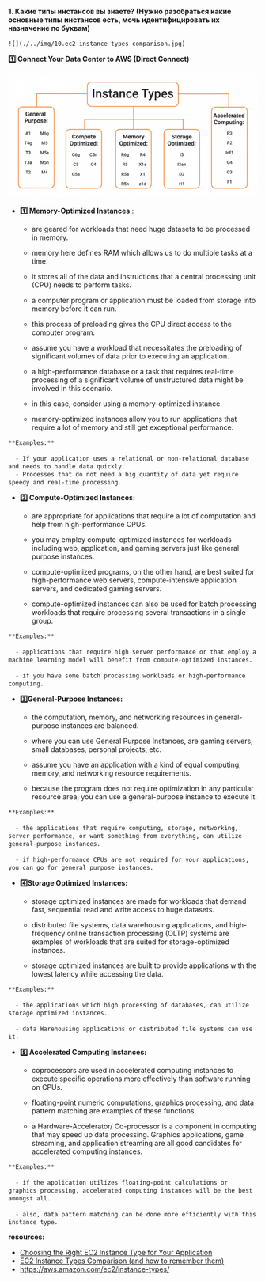 **1. Какие типы инстансов вы знаете? (Нужно разобраться какие основные типы инстансов есть, мочь идентифицировать их назначение по буквам)**

    ![](./../img/10.ec2-instance-types-comparison.jpg)

**:one: Connect Your Data Center to AWS (Direct Connect)**

   ![](./../img/8.typesofec2instances768x384.png)

   - **:one: Memory-Optimized Instances** : 
     - are geared for workloads that need huge datasets to be processed in memory.

     - memory here defines RAM which allows us to do multiple tasks at a time. 

     - it stores all of the data and instructions that a central processing unit (CPU) needs to perform tasks. 

     - a computer program or application must be loaded from storage into memory before it can run. 

     - this process of preloading gives the CPU direct access to the computer program. 

     - assume you have a workload that necessitates the preloading of significant volumes of data prior to executing an application. 

     - a high-performance database or a task that requires real-time processing of a significant volume of unstructured data might be involved in this scenario. 

     - in this case, consider using a memory-optimized instance. 

     - memory-optimized instances allow you to run applications that require a lot of memory and still get exceptional performance.

    **Examples:**

      - If your application uses a relational or non-relational database and needs to handle data quickly.
      - Processes that do not need a big quantity of data yet require speedy and real-time processing. 

   - **:two: Compute-Optimized Instances:**

     - are appropriate for applications that require a lot of computation and help from high-performance CPUs. 

     - you may employ compute-optimized instances for workloads including web, application, and gaming servers just like general purpose instances. 

     - compute-optimized programs, on the other hand, are best suited for high-performance web servers, compute-intensive application servers, and dedicated gaming servers. 

     - compute-optimized instances can also be used for batch processing workloads that require processing several transactions in a single group.

    **Examples:**

      - applications that require high server performance or that employ a machine learning model will benefit from compute-optimized instances.
      
      - if you have some batch processing workloads or high-performance computing.   

   - **:three:General-Purpose Instances:** 
     - the computation, memory, and networking resources in general-purpose instances are balanced.

     - where you can use General Purpose Instances, are gaming servers, small databases, personal projects, etc. 
    
     - assume you have an application with a kind of equal computing, memory, and networking resource requirements.
    
     - because the program does not require optimization in any particular resource area, you can use a general-purpose instance to execute it.

    **Examples:**
    
      - the applications that require computing, storage, networking, server performance, or want something from everything, can utilize general-purpose instances.
      
      - if high-performance CPUs are not required for your applications, you can go for general purpose instances.

   - **:four:Storage Optimized Instances:**
     - storage optimized instances are made for workloads that demand fast, sequential read and write access to huge datasets.
     
     - distributed file systems, data warehousing applications, and high-frequency online transaction processing (OLTP) systems are examples of workloads that are suited for storage-optimized instances. 
     
     - storage optimized instances are built to provide applications with the lowest latency while accessing the data.

    **Examples:**

      - the applications which high processing of databases, can utilize storage optimized instances.
     
      - data Warehousing applications or distributed file systems can use it.

   - **:five: Accelerated Computing Instances:** 
     - coprocessors are used in accelerated computing instances to execute specific operations more effectively than software running on CPUs. 
    
     - floating-point numeric computations, graphics processing, and data pattern matching are examples of these functions. 
    
     - a Hardware-Accelerator/ Co-processor is a component in computing that may speed up data processing. Graphics applications, game streaming, and application streaming are all good candidates for accelerated computing instances.

    **Examples:**

      - if the application utilizes floating-point calculations or graphics processing, accelerated computing instances will be the best amongst all.
     
      - also, data pattern matching can be done more efficiently with this instance type.




**resources:**
 - [Choosing the Right EC2 Instance Type for Your Application](https://aws.amazon.com/blogs/aws/choosing-the-right-ec2-instance-type-for-your-application/)
 - [EC2 Instance Types Comparison (and how to remember them)](https://jaychapel.medium.com/ec2-instance-types-comparison-and-how-to-remember-them-bbb96b578aea)
 - https://aws.amazon.com/ec2/instance-types/